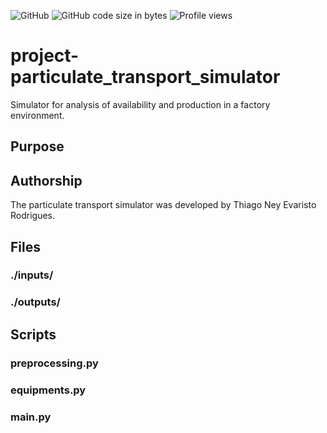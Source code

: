 ![GitHub](https://img.shields.io/github/license/thiagoneye/project-particulate_transport_simulator)
![GitHub code size in bytes](https://img.shields.io/github/languages/code-size/thiagoneye/project-particulate_transport_simulator)
![Profile views](https://github.com/thiagoneye)

# project-particulate_transport_simulator

Simulator for analysis of availability and production in a factory environment.

## Purpose

## Authorship

The particulate transport simulator was developed by Thiago Ney Evaristo Rodrigues.

## Files

### ./inputs/

### ./outputs/

## Scripts

### preprocessing.py

### equipments.py

### main.py

